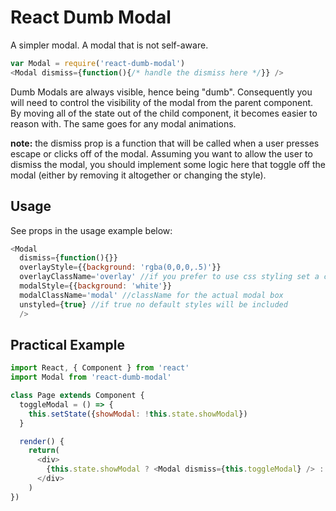 # React Dumb Modal
A simpler modal. A modal that is not self-aware.
```js
var Modal = require('react-dumb-modal')
<Modal dismiss={function(){/* handle the dismiss here */}} />
```
Dumb Modals are always visible, hence being "dumb". Consequently you will need to control the visibility of the modal from the parent component. By moving all of the state out of the child component, it becomes easier to reason with. The same goes for any modal animations.

**note:** the dismiss prop is a function that will be called when a user presses escape or clicks off of the modal. Assuming you want to allow the user to dismiss the modal, you should implement some logic here that toggle off the modal (either by removing it altogether or changing the style).

## Usage
See props in the usage example below:
```js
<Modal
  dismiss={function(){}}
  overlayStyle={{background: 'rgba(0,0,0,.5)'}}
  overlayClassName='overlay' //if you prefer to use css styling set a className here
  modalStyle={{background: 'white'}}
  modalClassName='modal' //className for the actual modal box
  unstyled={true} //if true no default styles will be included
  />
```

## Practical Example
```js
import React, { Component } from 'react'
import Modal from 'react-dumb-modal'

class Page extends Component {
  toggleModal = () => {
    this.setState({showModal: !this.state.showModal})
  }

  render() {
    return(
      <div>
        {this.state.showModal ? <Modal dismiss={this.toggleModal} /> : null}
      </div>
    )
})
```
